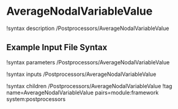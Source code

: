 # AverageNodalVariableValue

!syntax description /Postprocessors/AverageNodalVariableValue

## Example Input File Syntax

!syntax parameters /Postprocessors/AverageNodalVariableValue

!syntax inputs /Postprocessors/AverageNodalVariableValue

!syntax children /Postprocessors/AverageNodalVariableValue
!tag name=AverageNodalVariableValue pairs=module:framework system:postprocessors
